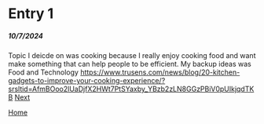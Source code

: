 # Entry 1
##### 10/7/2024

Topic I deicde on was cooking because I really enjoy cooking food and want make something that can help people to be efficient.
My backup ideas was Food and Technology 
https://www.trusens.com/news/blog/20-kitchen-gadgets-to-improve-your-cooking-experience/?srsltid=AfmBOoo2lUaDjfX2HWt7PtSYaxby_YBzb2zLN8GGzPBiV0pUIkjqdTKB
[Next](entry02.md)

[Home](../README.md)
